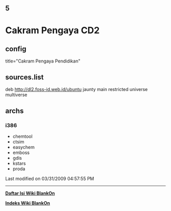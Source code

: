 ## 5  
# Cakram Pengaya CD2

## config
title="Cakram Pengaya Pendidikan"

## sources.list
deb http://dl2.foss-id.web.id/ubuntu jaunty main restricted universe multiverse

## archs

### i386
  * chemtool
  * ctsim
  * easychem
  * emboss
  * gdis
  * kstars
  * proda

Last modified on 03/31/2009 04:57:55 PM
 
---
[**Daftar Isi Wiki BlankOn**](/DaftarIsi/README.md)
 
[**Indeks Wiki BlankOn**](/Indeks.md)
